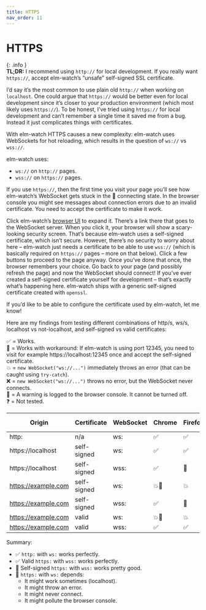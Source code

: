```yaml
---
title: HTTPS
nav_order: 11
---
```


# HTTPS

{: .info }  
**TL;DR:** I recommend using `http://` for local development. If you really want `https://`, accept elm-watch’s “unsafe” self-signed SSL certificate.

I’d say it’s the most common to use plain old `http://` when working on `localhost`. One could argue that `https://` would be better even for local development since it’s closer to your production environment (which most likely uses `https://`). To be honest, I’ve tried using `https://` for local development and can’t remember a single time it saved me from a bug. Instead it just complicates things with certificates.

With elm-watch HTTPS causes a new complexity: elm-watch uses WebSockets for hot reloading, which results in the question of `ws://` vs `wss://`.

elm-watch uses:

- `ws://` on `http://` pages.
- `wss://` on `https://` pages.

If you use `https://`, then the first time you visit your page you’ll see how elm-watch’s WebSocket gets stuck in the 🔌 connecting state. In the browser console you might see messages about connection errors due to an invalid certificate. You need to accept the certificate to make it work.

Click elm-watch’s [browser UI](../browser-ui/) to expand it. There’s a link there that goes to the WebSocket server. When you click it, your browser will show a scary-looking security screen. That’s because elm-watch uses a self-signed certificate, which isn’t secure. However, there’s no security to worry about here – elm-watch just needs a certificate to be able to use `wss://` (which is basically required on `https://` pages – more on that below). Click a few buttons to proceed to the page anyway. Once you’ve done that once, the browser remembers your choice. Go back to your page (and possibly refresh the page) and now the WebSocket should connect! If you’ve ever created a self-signed certificate yourself for development – that’s exactly what’s happening here. elm-watch ships with a generic self-signed certificate created with `openssl`.

If you’d like to be able to configure the certificate used by elm-watch, let me know!

Here are my findings from testing different combinations of http/s, ws/s, localhost vs not-localhost, and self-signed vs valid certificates:

✅ = Works.  
🤕 = Works with workaround: If elm-watch is using port 12345, you need to visit for example https://localhost:12345 once and accept the self-signed certificate.  
💥 = `new WebSocket("ws://...")` immediately throws an error (that can be caught using `try-catch`).  
❌ = `new WebSocket("ws://...")` throws no error, but the WebSocket never connects.  
📢 = A warning is logged to the browser console. It cannot be turned off.  
❓ = Not tested.

| Origin | Certificate | WebSocket | Chrome | Firefox | Safari | iOS Safari |
| --- | --- | --- | --- | --- | --- | --- |
| http: | n/a | ws: | ✅ | ✅ | ✅ | ✅ |
| https://localhost | self-signed | ws: | ✅ | ✅ | ❌📢 | ❌📢 |
| https://localhost | self-signed | wss: | ✅ | 🤕 | 🤕 | ✅ |
| https://example.com | self-signed | ws: | 💥📢 | 💥 | ❌📢 | ❓ |
| https://example.com | self-signed | wss: | ✅ | 🤕 | 🤕 | ❓ |
| https://example.com | valid | ws: | 💥📢 | 💥 | ❌📢 | ❌📢 |
| https://example.com | valid | wss: | ✅ | ✅ | ✅ | ✅ |

Summary:

- ✅ `http:` with `ws:` works perfectly.
- ✅ Valid `https:` with `wss:` works perfectly.
- 🤕 Self-signed `https:` with `wss:` works pretty good.
- 🚨 `https:` with `ws:` depends:
  - It might work sometimes (localhost).
  - It might throw an error.
  - It might never connect.
  - It might pollute the browser console.
